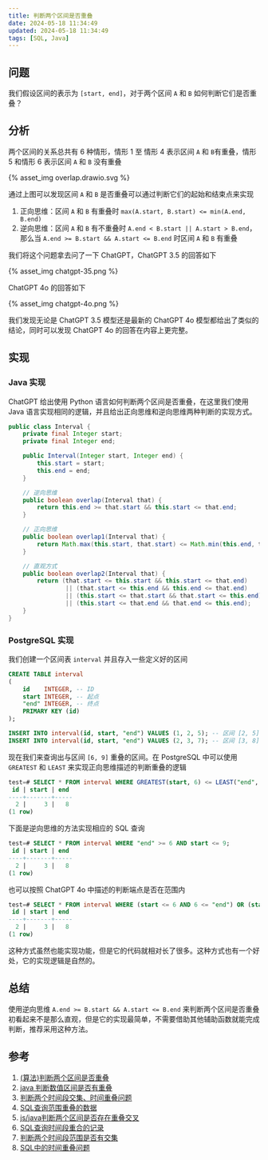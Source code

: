 ```yaml
---
title: 判断两个区间是否重叠
date: 2024-05-18 11:34:49
updated: 2024-05-18 11:34:49
tags: [SQL, Java]
---
```


## 问题

我们假设区间的表示为 `[start, end]`，对于两个区间 `A` 和 `B` 如何判断它们是否重叠？

<!-- more -->

## 分析

两个区间的关系总共有 6 种情形，情形 1 至 情形 4 表示区间 `A` 和 `B`有重叠，情形 5 和情形 6 表示区间 `A` 和 `B` 没有重叠

{% asset_img overlap.drawio.svg %}

通过上图可以发现区间 `A` 和 `B` 是否重叠可以通过判断它们的起始和结束点来实现

1. 正向思维：区间 `A` 和 `B` 有重叠时 `max(A.start, B.start) <= min(A.end, B.end)`
2. 逆向思维：区间 `A` 和 `B` 有不重叠时 `A.end < B.start || A.start > B.end`，那么当 `A.end >= B.start && A.start <= B.end` 时区间 `A` 和 `B` 有重叠

我们将这个问题拿去问了一下 ChatGPT，ChatGPT 3.5 的回答如下

{% asset_img chatgpt-35.png %}

ChatGPT 4o 的回答如下

{% asset_img chatgpt-4o.png %}

我们发现无论是 ChatGPT 3.5 模型还是最新的 ChatGPT 4o 模型都给出了类似的结论，同时可以发现 ChatGPT 4o 的回答在内容上更完整。

## 实现

### Java 实现

ChatGPT 给出使用 Python 语言如何判断两个区间是否重叠，在这里我们使用 Java 语言实现相同的逻辑，并且给出正向思维和逆向思维两种判断的实现方式。

```java
public class Interval {
    private final Integer start;
    private final Integer end;

    public Interval(Integer start, Integer end) {
        this.start = start;
        this.end = end;
    }

    // 逆向思维
    public boolean overlap(Interval that) {
        return this.end >= that.start && this.start <= that.end;
    }

    // 正向思维
    public boolean overlap1(Interval that) {
        return Math.max(this.start, that.start) <= Math.min(this.end, that.end);
    }

    // 直观方式
    public boolean overlap2(Interval that) {
        return (that.start <= this.start && this.start <= that.end)
                || (that.start <= this.end && this.end <= that.end)
                || (this.start <= that.start && that.start <= this.end)
                || (this.start <= that.end && that.end <= this.end);
    }
}
```

### PostgreSQL 实现

我们创建一个区间表 `interval` 并且存入一些定义好的区间

```sql
CREATE TABLE interval
(
    id    INTEGER, -- ID
    start INTEGER, -- 起点
    "end" INTEGER, -- 终点
    PRIMARY KEY (id)
);

INSERT INTO interval(id, start, "end") VALUES (1, 2, 5); -- 区间 [2, 5]
INSERT INTO interval(id, start, "end") VALUES (2, 3, 7); -- 区间 [3, 8]
```

现在我们来查询出与区间 `[6, 9]` 重叠的区间。在 PostgreSQL 中可以使用 `GREATEST` 和 `LEAST` 来实现正向思维描述的判断重叠的逻辑

```sql
test=# SELECT * FROM interval WHERE GREATEST(start, 6) <= LEAST("end", 9);
 id | start | end
----+-------+-----
  2 |     3 |   8
(1 row)
```

下面是逆向思维的方法实现相应的 SQL 查询

```sql
test=# SELECT * FROM interval WHERE "end" >= 6 AND start <= 9;
 id | start | end
----+-------+-----
  2 |     3 |   8
(1 row)
```

也可以按照 ChatGPT 4o 中描述的判断端点是否在范围内

```sql
test=# SELECT * FROM interval WHERE (start <= 6 AND 6 <= "end") OR (start <= 9 AND 9 <= "end") OR (6 <= start AND start <= 9) OR (6 <= "end" AND "end" <= 9);
 id | start | end
----+-------+-----
  2 |     3 |   8
(1 row)
```

这种方式虽然也能实现功能，但是它的代码就相对长了很多。这种方式也有一个好处，它的实现逻辑是自然的。

## 总结

使用逆向思维 `A.end >= B.start && A.start <= B.end` 来判断两个区间是否重叠初看起来不是那么直观，但是它的实现最简单，不需要借助其他辅助函数就能完成判断，推荐采用这种方法。

## 参考

1. [(算法)判断两个区间是否重叠](https://www.cnblogs.com/AndyJee/p/4537251.html)
2. [java 判断数值区间是否有重叠](https://blog.csdn.net/qq_43371004/article/details/119643187)
3. [判断两个时间段交集、时间重叠问题](https://juejin.cn/post/7188012060729901114)
4. [SQL查询范围重叠的数据](https://blog.csdn.net/yishengreai/article/details/6865426)
5. [js/java判断两个区间是否存在重叠交叉](https://blog.csdn.net/Mister_SNAIL/article/details/77860240)
6. [SQL查询时间段重合的记录](https://zhuanlan.zhihu.com/p/341767416)
7. [判断两个时间段范围是否有交集](https://blog.csdn.net/HXNLYW/article/details/102701632)
8. [SQL中的时间重叠问题](https://blog.csdn.net/liyue071714118/article/details/121433777)
